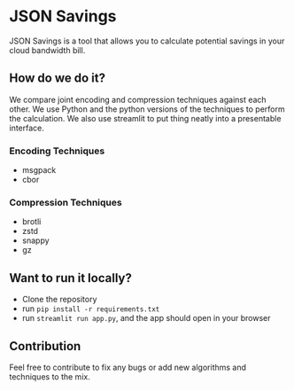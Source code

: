 # JSON Savings
JSON Savings is a tool that allows you to calculate potential savings in your cloud bandwidth bill.

## How do we do it?
We compare joint encoding and compression techniques against each other. We use Python and the python versions of the techniques to perform the calculation. We also use streamlit to put thing neatly into a presentable interface.

### Encoding Techniques

- msgpack
- cbor

### Compression Techniques

- brotli
- zstd
- snappy
- gz

## Want to run it locally?

- Clone the repository
- run `pip install -r requirements.txt`
- run `streamlit run app.py`, and the app should open in your browser

## Contribution

Feel free to contribute to fix any bugs or add new algorithms and techniques to the mix.
